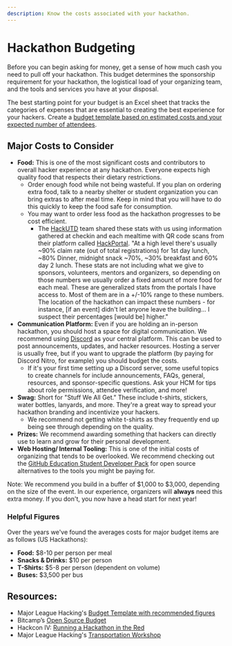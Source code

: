 ```yaml
---
description: Know the costs associated with your hackathon.
---
```


# Hackathon Budgeting

Before you can begin asking for money, get a sense of how much cash you need to pull off your hackathon. This budget determines the sponsorship requirement for your hackathon, the logistical load of your organizing team, and the tools and services you have at your disposal.

The best starting point for your budget is an Excel sheet that tracks the categories of expenses that are essential to creating the best experience for your hackers. Create a [budget template based on estimated costs and your expected number of attendees](https://docs.google.com/spreadsheets/d/1ADKWatCbC3AhBKlyWOtVSqMcD6O6Y3FcwMTZwynPwDA/edit).

## Major Costs to Consider

* **Food:** This is one of the most significant costs and contributors to overall hacker experience at any hackathon. Everyone expects high quality food that respects their dietary restrictions.
  * Order enough food while not being wasteful. If you plan on ordering extra food, talk to a nearby shelter or student organization you can bring extras to after meal time. Keep in mind that you will have to do this quickly to keep the food safe for consumption.&#x20;
  * You may want to order less food as the hackathon progresses to be cost efficient.&#x20;
    * The [HackUTD](https://hackutd.co/) team shared these stats with us using information gathered at checkin and each mealtime with QR code scans from their platform called [HackPortal](https://github.com/acmutd/hackportal). "At a high level there's usually \~90% claim rate (out of total registrations) for 1st day lunch, \~80% Dinner, midnight snack \~70%, \~30% breakfast and 60% day 2 lunch. These stats are not including what we give to sponsors, volunteers, mentors and organizers, so depending on those numbers we usually order a fixed amount of more food for each meal. These are generalized stats from the portals I have access to. Most of them are in a +/-10% range to these numbers. The location of the hackathon can impact these numbers - for instance, \[if an event] didn't let anyone leave the building... I suspect their percentages \[would be] higher."
* **Communication Platform:** Even if you are holding an in-person hackathon, you should host a space for digital communication. We recommend using [Discord](https://discord.com/download) as your central platform. This can be used to post announcements, updates, and hacker resources. Hosting a server is usually free, but if you want to upgrade the platform (by paying for Discord Nitro, for example) you should budget the costs.
  * If it's your first time setting up a Discord server, some useful topics to create channels for include announcements, FAQs, general, resources, and sponsor-specific questions. Ask your HCM for tips about role permissions, attendee verification, and more!
* **Swag:** Short for "Stuff We All Get." These include t-shirts, stickers, water bottles, lanyards, and more. They're a great way to spread your hackathon branding and incentivize your hackers.
  * We recommend not getting white t-shirts as they frequently end up being see through depending on the quality. &#x20;
* **Prizes:** We recommend awarding something that hackers can directly use to learn and grow for their personal development.
* **Web Hosting/ Internal Tooling:** This is one of the initial costs of organizing that tends to be overlooked. We recommend checking out the [GitHub Education Student Developer Pack](https://hackp.ac/github) for open source alternatives to the tools you might be paying for.

Note: We recommend you build in a buffer of $1,000 to $3,000, depending on the size of the event. In our experience, organizers will **always** need this extra money. If you don't, you now have a head start for next year!

### Helpful Figures

Over the years we've found the averages costs for major budget items are as follows (US Hackathons):

* **Food:** $8-10 per person per meal
* **Snacks & Drinks:** $10 per person
* **T-Shirts:** $5-8 per person (dependent on volume)
* **Buses:** $3,500 per bus

## Resources:

* Major League Hacking's [Budget Template with recommended figures](https://docs.google.com/spreadsheets/d/1ADKWatCbC3AhBKlyWOtVSqMcD6O6Y3FcwMTZwynPwDA/edit)
* Bitcamp’s [Open Source Budget](https://medium.com/bitcampfire-stories/bitcamps-open-source-budget-14a86974b5b2)
* Hackcon IV: [Running a Hackathon in the Red](https://www.youtube.com/watch?v=IRK3KmhE_go\&index=10\&list=PLPDgudJ_VDUcS5ELB-_OZ3Zy5nn5iqvSi)
* Major League Hacking's [Transportation Workshop](https://www.youtube.com/watch?v=wGKX_koCPIk)
